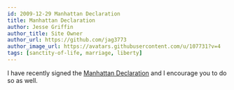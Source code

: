 ```yaml
---
id: 2009-12-29 Manhattan Declaration
title: Manhattan Declaration
author: Jesse Griffin
author_title: Site Owner
author_url: https://github.com/jag3773
author_image_url: https://avatars.githubusercontent.com/u/107731?v=4
tags: [sanctity-of-life, marriage, liberty]
---
```


I have recently signed the [Manhattan Declaration](https://www.manhattandeclaration.org/) and I encourage you to do so as well.
